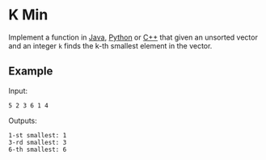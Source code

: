 # K Min

Implement a function in [Java](KMin.java), [Python](k_min.py)
or [C++](k_min.cpp) that given an unsorted vector and an integer `k`
finds the k-th smallest element in the vector.

## Example

Input:

```
5 2 3 6 1 4
```

Outputs:

```
1-st smallest: 1
3-rd smallest: 3
6-th smallest: 6
```
